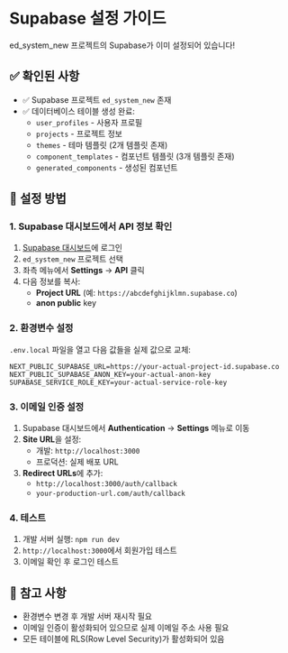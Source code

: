 # Supabase 설정 가이드

ed_system_new 프로젝트의 Supabase가 이미 설정되어 있습니다!

## ✅ 확인된 사항
- ✅ Supabase 프로젝트 `ed_system_new` 존재
- ✅ 데이터베이스 테이블 생성 완료:
  - `user_profiles` - 사용자 프로필
  - `projects` - 프로젝트 정보
  - `themes` - 테마 템플릿 (2개 템플릿 존재)
  - `component_templates` - 컴포넌트 템플릿 (3개 템플릿 존재)
  - `generated_components` - 생성된 컴포넌트

## 🔧 설정 방법

### 1. Supabase 대시보드에서 API 정보 확인
1. [Supabase 대시보드](https://supabase.com/dashboard)에 로그인
2. `ed_system_new` 프로젝트 선택
3. 좌측 메뉴에서 **Settings** → **API** 클릭
4. 다음 정보를 복사:
   - **Project URL** (예: `https://abcdefghijklmn.supabase.co`)
   - **anon public** key

### 2. 환경변수 설정
`.env.local` 파일을 열고 다음 값들을 실제 값으로 교체:

```env
NEXT_PUBLIC_SUPABASE_URL=https://your-actual-project-id.supabase.co
NEXT_PUBLIC_SUPABASE_ANON_KEY=your-actual-anon-key
SUPABASE_SERVICE_ROLE_KEY=your-actual-service-role-key
```

### 3. 이메일 인증 설정
1. Supabase 대시보드에서 **Authentication** → **Settings** 메뉴로 이동
2. **Site URL**을 설정:
   - 개발: `http://localhost:3000`
   - 프로덕션: 실제 배포 URL
3. **Redirect URLs**에 추가:
   - `http://localhost:3000/auth/callback`
   - `your-production-url.com/auth/callback`

### 4. 테스트
1. 개발 서버 실행: `npm run dev`
2. `http://localhost:3000`에서 회원가입 테스트
3. 이메일 확인 후 로그인 테스트

## 📝 참고 사항
- 환경변수 변경 후 개발 서버 재시작 필요
- 이메일 인증이 활성화되어 있으므로 실제 이메일 주소 사용 필요
- 모든 테이블에 RLS(Row Level Security)가 활성화되어 있음